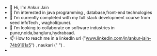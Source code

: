 - 👋 Hi, I’m Ankur Jain
- 👀 I’m interested in java programming , database,front-end technologies
- 🌱 I’m currently completed with my full stack development course from seed infoTech , wagholi(pune). 
- 💞️ I’m looking to collaborate on software industries in pune,noida,bangluru,hydrabaad.
- 📫 How to reach me in a linkedIn url ("www.linkedin.com/in/ankur-jain-74b9191a5") , naukari (" ") .
- 

<!---
jainan7/jainan7 is a ✨ special ✨ repository because its `README.md` (this file) appears on your GitHub profile.
You can click the Preview link to take a look at your changes.
--->
